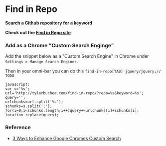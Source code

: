 # Find in Repo

**Search a Github repository for a keyword**

**Check out the [Find in Repo site](http://tylerbuchea.com/find-in-repo)**

### Add as a Chrome "Custom Search Enginge"

Add the snippet below as a "Custom Search Engine" in Chrome under `Settings > Manage Search Engines`.

Then in your omni-bar you can do this `find-in-repo[TAB] jquery/jquery;// TODO`

```
javascript:
var s='%s';
url='http://tylerbuchea.com/find-in-repo/?repo=%s&keyword=%s';
query='';
urlchunks=url.split('%s');
schunks=s.split(';');
for(i=0;i<schunks.length;i++)query+=urlchunks[i]+schunks[i];
location.replace(query);
```

### Reference

* [3 Ways to Enhance Google Chromes Custom Search](http://www.makeuseof.com/tag/3-ways-to-enhance-google-chromes-custom-search/)
